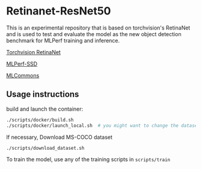 
# Retinanet-ResNet50
This is an experimental repository that is based on torchvision's RetinaNet and is used to test and evaluate the model as the new object detection benchmark for MLPerf training and inference.

[Torchvision RetinaNet](https://pytorch.org/vision/stable/_modules/torchvision/models/detection/retinanet.html)

[MLPerf-SSD](https://github.com/mlcommons/training/tree/master/single_stage_detector/ssd)

[MLCommons](https://mlcommons.org/en/)

## Usage instructions

build and launch the container:
```bash
./scripts/docker/build.sh
./scripts/docker/launch_local.sh  # you might want to change the dataset mount location
```
If necessary, Download MS-COCO dataset
```bash
./scripts/download_dataset.sh
```

To train the model, use any of the training scripts in `scripts/train`
